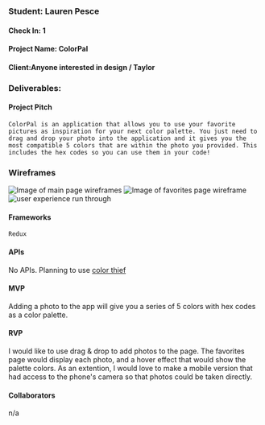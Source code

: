     

### Student: Lauren Pesce

#### Check In: 1

#### Project Name: ColorPal

#### Client:Anyone interested in design / Taylor

### Deliverables:

#### Project Pitch
    ColorPal is an application that allows you to use your favorite pictures as inspiration for your next color palette. You just need to drag and drop your photo into the application and it gives you the most compatible 5 colors that are within the photo you provided. This includes the hex codes so you can use them in your code! 

### Wireframes

   ![Image of main page wireframes](http://imgur.com/a/3Du9A)
   ![Image of favorites page wireframe](http://imgur.com/ugTOUTc)
   ![user experience run through](http://imgur.com/hhhwTpN)

#### Frameworks
    Redux

#### APIs
  No APIs. Planning to use [color thief](https://github.com/lokesh/color-thief)
#### MVP
   Adding a photo to the app will give you a series of 5 colors with hex codes as a color palette. 

#### RVP
   I would like to use drag & drop to add photos to the page. The favorites page would display each photo, and a hover effect  that would show the palette colors. As an extention, I would love to make a mobile version that had access to the phone's camera so that photos could be taken directly. 

#### Collaborators
   n/a
